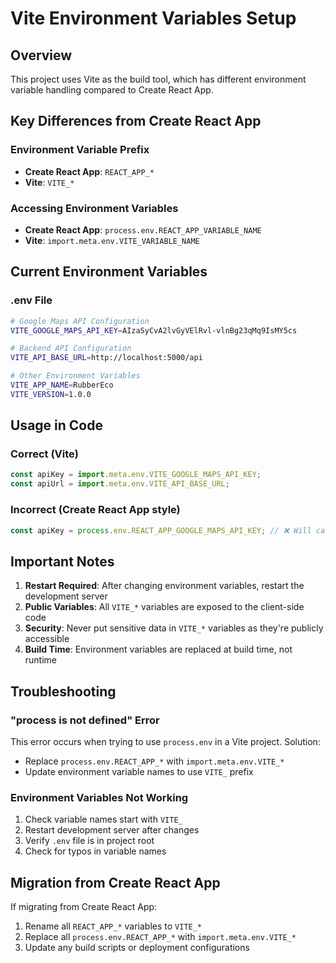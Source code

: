 # Vite Environment Variables Setup

## Overview
This project uses Vite as the build tool, which has different environment variable handling compared to Create React App.

## Key Differences from Create React App

### Environment Variable Prefix
- **Create React App**: `REACT_APP_*`
- **Vite**: `VITE_*`

### Accessing Environment Variables
- **Create React App**: `process.env.REACT_APP_VARIABLE_NAME`
- **Vite**: `import.meta.env.VITE_VARIABLE_NAME`

## Current Environment Variables

### .env File
```bash
# Google Maps API Configuration
VITE_GOOGLE_MAPS_API_KEY=AIzaSyCvA2lvGyVElRvl-vlnBg23qMq9IsMY5cs

# Backend API Configuration
VITE_API_BASE_URL=http://localhost:5000/api

# Other Environment Variables
VITE_APP_NAME=RubberEco
VITE_VERSION=1.0.0
```

## Usage in Code

### Correct (Vite)
```javascript
const apiKey = import.meta.env.VITE_GOOGLE_MAPS_API_KEY;
const apiUrl = import.meta.env.VITE_API_BASE_URL;
```

### Incorrect (Create React App style)
```javascript
const apiKey = process.env.REACT_APP_GOOGLE_MAPS_API_KEY; // ❌ Will cause "process is not defined" error
```

## Important Notes

1. **Restart Required**: After changing environment variables, restart the development server
2. **Public Variables**: All `VITE_*` variables are exposed to the client-side code
3. **Security**: Never put sensitive data in `VITE_*` variables as they're publicly accessible
4. **Build Time**: Environment variables are replaced at build time, not runtime

## Troubleshooting

### "process is not defined" Error
This error occurs when trying to use `process.env` in a Vite project. Solution:
- Replace `process.env.REACT_APP_*` with `import.meta.env.VITE_*`
- Update environment variable names to use `VITE_` prefix

### Environment Variables Not Working
1. Check variable names start with `VITE_`
2. Restart development server after changes
3. Verify `.env` file is in project root
4. Check for typos in variable names

## Migration from Create React App
If migrating from Create React App:
1. Rename all `REACT_APP_*` variables to `VITE_*`
2. Replace all `process.env.REACT_APP_*` with `import.meta.env.VITE_*`
3. Update any build scripts or deployment configurations
